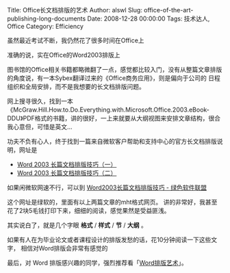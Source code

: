 Title: Office长文档排版的艺术
Author: alswl
Slug: office-of-the-art-publishing-long-documents
Date: 2008-12-28 00:00:00
Tags: 技术达人, Office
Category: Efficiency

虽然最近考试不断，我仍然花了很多时间在Office上

准确的说，实在Office的Word2003排版上

图书馆的Office相关书籍都略微翻了一点，感觉都比较入门，没有从整篇文章排版的角度说，有一本Sybex翻译过来的《Office商务应用》，则是偏向于公司的
日程组织和全局安排，而不是我想要的长文档排版问题。

网上搜寻很久，找到一本《McGraw.Hill.How.to.Do.Everything.with.Microsoft.Office.2003.eBook-
DDU》PDF格式的书籍，讲的很好，一上来就要从大纲视图来安排文章结构，很合我心意但，可惜是英文...

功夫不负有心人，终于找到一篇来自微软客户帮助和支持中心的官方长文档排版说明，网址是

*   [Word 2003 长篇文档排版技巧（一）](https://support.microsoft.com/zh-cn/help/890700)
*   [Word 2003 长篇文档排版技巧（二）](https://support.microsoft.com/zh-cn/help/890701)

如果闲微软网速不行，可以到
[Word2003长篇文档排版技巧 - 绿色软件联盟](http://www.xdowns.com/soft/188/215/2006/Soft_27802.html)

这个网址是绿软的，里面有以上两篇文章的mht格式网页。
讲的非常好，我甚至花了2块5毛钱打印下来，细细的阅读，感觉果然是受益匪浅。

其实说白了，就是几个字眼 **格式** / **样式** / **节** / **大纲** 。

如果有人在为毕业论文或者课程设计的排版发愁的话，花10分钟阅读一下这些文字，
相信对Word排版会非常有感觉的

最后，对 Word 排版感兴趣的同学，强烈推荐看「[Word排版艺术](https://book.douban.com/subject/1193565/)」。
